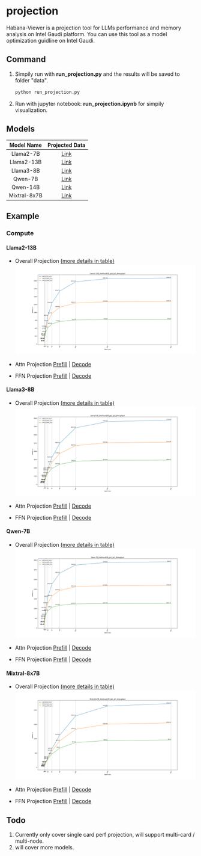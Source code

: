 # projection
Habana-Viewer is a projection tool for LLMs performance and memory analysis on Intel Gaudi platform. You can use this tool as a model optimization guidline on Intel Gaudi.

## Command
1. Simpily run with **run_projection.py** and the results will be saved to folder "data".
    ```sh
    python run_projection.py
    ```
2. Run with jupyter notebook: **run_projection.ipynb** for simpily visualization.

## Models
|Model Name|Projected Data|
|:------:|:------:|
|Llama2-7B|[Link](./data/Llama2-7B/)|
|Llama2-13B|[Link](./data/Llama2-13B/)|
|Llama3-8B|[Link](./data/Llama3-8B/)|
|Qwen-7B|[Link](./data/Qwen-7B/)|
|Qwen-14B|[Link](./data/Qwen-14B/)|
|Mixtral-8x7B|[Link](./data/Mixtral-8x7B/)|

## Example

### Compute
#### Llama2-13B
- Overall Projection [(more details in table)](./data/Llama2-13B/IntelGaudi2C_overall_projection.csv)
![Llama2-13B Overall Projection](./data/Llama2-13B/IntelGaudi2B_pp1_tp1_overall_projection.png)

- Attn Projection
[Prefill](./data/Llama2-13B/IntelGaudi2B_pp1_tp1_BF16_prefill_attn_qksv\(bmm\)_projection.csv) |
[Decode](./data/Llama2-13B/IntelGaudi2B_pp1_tp1_BF16_decode_attn_qksv\(bmm\)_projection.csv)

- FFN Projection
[Prefill](./data/Llama2-13B/IntelGaudi2B_pp1_tp1_BF16_prefill_ffn_up\(mm\)_projection.csv) |
[Decode](./data/Llama2-13B/IntelGaudi2B_pp1_tp1_BF16_decode_ffn_up\(mm\)_projection.csv)

#### Llama3-8B
- Overall Projection [(more details in table)](./data/Llama3-8B/IntelGaudi2C_overall_projection.csv)
![Llama3-8B Overall Projection](./data/Llama3-8B/IntelGaudi2B_pp1_tp1_overall_projection.png)

- Attn Projection
[Prefill](./data/Llama3-8B/IntelGaudi2B_pp1_tp1_BF16_prefill_attn_qksv\(bmm\)_projection.csv) |
[Decode](./data/Llama3-8B/IntelGaudi2B_pp1_tp1_BF16_decode_attn_qksv\(bmm\)_projection.csv)

- FFN Projection
[Prefill](./data/Llama3-8B/IntelGaudi2B_pp1_tp1_BF16_prefill_ffn_up\(mm\)_projection.csv) |
[Decode](./data/Llama3-8B/IntelGaudi2B_pp1_tp1_BF16_decode_ffn_up\(mm\)_projection.csv)

#### Qwen-7B
- Overall Projection [(more details in table)](./data/Qwen-7B/IntelGaudi2B_overall_projection.csv)
![Qwen-7B Overall Projection](./data/Qwen-7B/IntelGaudi2B_pp1_tp1_overall_projection.png)

- Attn Projection
[Prefill](./data/Qwen-7B/IntelGaudi2B_pp1_tp1_BF16_prefill_attn_qksv\(bmm\)_projection.csv) |
[Decode](./data/Qwen-7B/IntelGaudi2B_pp1_tp1_BF16_decode_attn_qksv\(bmm\)_projection.csv)

- FFN Projection
[Prefill](./data/Qwen-7B/IntelGaudi2B_pp1_tp1_BF16_prefill_ffn_up\(mm\)_projection.csv) |
[Decode](./data/Qwen-7B/IntelGaudi2B_pp1_tp1_BF16_decode_ffn_up\(mm\)_projection.csv)

#### Mixtral-8x7B
- Overall Projection [(more details in table)](./data/Mixtral-8x7B/IntelGaudi2B_overall_projection.csv)
![Mixtral-8x7B Overall Projection](./data/Mixtral-8x7B/IntelGaudi2B_pp1_tp1_overall_projection.png)

- Attn Projection
[Prefill](./data/Mixtral-8x7B/IntelGaudi2B_pp1_tp1_BF16_prefill_attn_qksv\(bmm\)_projection.csv) |
[Decode](./data/Mixtral-8x7B/IntelGaudi2B_pp1_tp1_BF16_decode_attn_qksv\(bmm\)_projection.csv)

- FFN Projection
[Prefill](./data/Mixtral-8x7B/IntelGaudi2B_pp1_tp1_BF16_prefill_ffn_up\(mm\)_projection.csv) |
[Decode](./data/Mixtral-8x7B/IntelGaudi2B_pp1_tp1_BF16_decode_ffn_up\(mm\)_projection.csv)


## Todo
1. Currently only cover single card perf projection, will support multi-card / multi-node.
2. will cover more models.